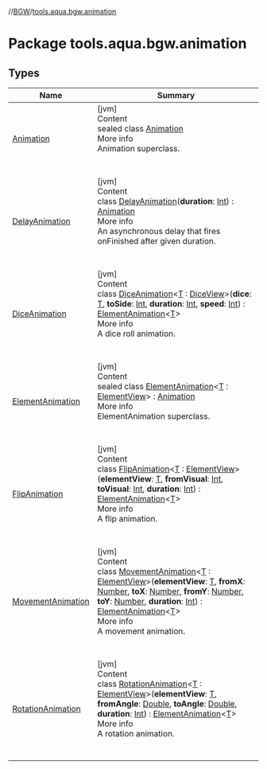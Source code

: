 //[BGW](../../index.md)/[tools.aqua.bgw.animation](index.md)



# Package tools.aqua.bgw.animation  


## Types  
  
|  Name |  Summary | 
|---|---|
| <a name="tools.aqua.bgw.animation/Animation///PointingToDeclaration/"></a>[Animation](-animation/index.md)| <a name="tools.aqua.bgw.animation/Animation///PointingToDeclaration/"></a>[jvm]  <br>Content  <br>sealed class [Animation](-animation/index.md)  <br>More info  <br>Animation superclass.  <br><br><br>|
| <a name="tools.aqua.bgw.animation/DelayAnimation///PointingToDeclaration/"></a>[DelayAnimation](-delay-animation/index.md)| <a name="tools.aqua.bgw.animation/DelayAnimation///PointingToDeclaration/"></a>[jvm]  <br>Content  <br>class [DelayAnimation](-delay-animation/index.md)(**duration**: [Int](https://kotlinlang.org/api/latest/jvm/stdlib/kotlin/-int/index.html)) : [Animation](-animation/index.md)  <br>More info  <br>An asynchronous delay that fires onFinished after given duration.  <br><br><br>|
| <a name="tools.aqua.bgw.animation/DiceAnimation///PointingToDeclaration/"></a>[DiceAnimation](-dice-animation/index.md)| <a name="tools.aqua.bgw.animation/DiceAnimation///PointingToDeclaration/"></a>[jvm]  <br>Content  <br>class [DiceAnimation](-dice-animation/index.md)<[T](-dice-animation/index.md) : [DiceView](../tools.aqua.bgw.elements.gameelements/-dice-view/index.md)>(**dice**: [T](-dice-animation/index.md), **toSide**: [Int](https://kotlinlang.org/api/latest/jvm/stdlib/kotlin/-int/index.html), **duration**: [Int](https://kotlinlang.org/api/latest/jvm/stdlib/kotlin/-int/index.html), **speed**: [Int](https://kotlinlang.org/api/latest/jvm/stdlib/kotlin/-int/index.html)) : [ElementAnimation](-element-animation/index.md)<[T](-dice-animation/index.md)>   <br>More info  <br>A dice roll animation.  <br><br><br>|
| <a name="tools.aqua.bgw.animation/ElementAnimation///PointingToDeclaration/"></a>[ElementAnimation](-element-animation/index.md)| <a name="tools.aqua.bgw.animation/ElementAnimation///PointingToDeclaration/"></a>[jvm]  <br>Content  <br>sealed class [ElementAnimation](-element-animation/index.md)<[T](-element-animation/index.md) : [ElementView](../tools.aqua.bgw.elements/-element-view/index.md)> : [Animation](-animation/index.md)  <br>More info  <br>ElementAnimation superclass.  <br><br><br>|
| <a name="tools.aqua.bgw.animation/FlipAnimation///PointingToDeclaration/"></a>[FlipAnimation](-flip-animation/index.md)| <a name="tools.aqua.bgw.animation/FlipAnimation///PointingToDeclaration/"></a>[jvm]  <br>Content  <br>class [FlipAnimation](-flip-animation/index.md)<[T](-flip-animation/index.md) : [ElementView](../tools.aqua.bgw.elements/-element-view/index.md)>(**elementView**: [T](-flip-animation/index.md), **fromVisual**: [Int](https://kotlinlang.org/api/latest/jvm/stdlib/kotlin/-int/index.html), **toVisual**: [Int](https://kotlinlang.org/api/latest/jvm/stdlib/kotlin/-int/index.html), **duration**: [Int](https://kotlinlang.org/api/latest/jvm/stdlib/kotlin/-int/index.html)) : [ElementAnimation](-element-animation/index.md)<[T](-flip-animation/index.md)>   <br>More info  <br>A flip animation.  <br><br><br>|
| <a name="tools.aqua.bgw.animation/MovementAnimation///PointingToDeclaration/"></a>[MovementAnimation](-movement-animation/index.md)| <a name="tools.aqua.bgw.animation/MovementAnimation///PointingToDeclaration/"></a>[jvm]  <br>Content  <br>class [MovementAnimation](-movement-animation/index.md)<[T](-movement-animation/index.md) : [ElementView](../tools.aqua.bgw.elements/-element-view/index.md)>(**elementView**: [T](-movement-animation/index.md), **fromX**: [Number](https://kotlinlang.org/api/latest/jvm/stdlib/kotlin/-number/index.html), **toX**: [Number](https://kotlinlang.org/api/latest/jvm/stdlib/kotlin/-number/index.html), **fromY**: [Number](https://kotlinlang.org/api/latest/jvm/stdlib/kotlin/-number/index.html), **toY**: [Number](https://kotlinlang.org/api/latest/jvm/stdlib/kotlin/-number/index.html), **duration**: [Int](https://kotlinlang.org/api/latest/jvm/stdlib/kotlin/-int/index.html)) : [ElementAnimation](-element-animation/index.md)<[T](-movement-animation/index.md)>   <br>More info  <br>A movement animation.  <br><br><br>|
| <a name="tools.aqua.bgw.animation/RotationAnimation///PointingToDeclaration/"></a>[RotationAnimation](-rotation-animation/index.md)| <a name="tools.aqua.bgw.animation/RotationAnimation///PointingToDeclaration/"></a>[jvm]  <br>Content  <br>class [RotationAnimation](-rotation-animation/index.md)<[T](-rotation-animation/index.md) : [ElementView](../tools.aqua.bgw.elements/-element-view/index.md)>(**elementView**: [T](-rotation-animation/index.md), **fromAngle**: [Double](https://kotlinlang.org/api/latest/jvm/stdlib/kotlin/-double/index.html), **toAngle**: [Double](https://kotlinlang.org/api/latest/jvm/stdlib/kotlin/-double/index.html), **duration**: [Int](https://kotlinlang.org/api/latest/jvm/stdlib/kotlin/-int/index.html)) : [ElementAnimation](-element-animation/index.md)<[T](-rotation-animation/index.md)>   <br>More info  <br>A rotation animation.  <br><br><br>|

